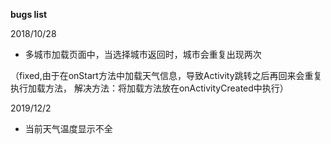 **bugs list**

2018/10/28

* 多城市加载页面中，当选择城市返回时，城市会重复出现两次

（fixed,由于在onStart方法中加载天气信息，导致Activity跳转之后再回来会重复执行加载方法，
解决方法：将加载方法放在onActivityCreated中执行）

2019/12/2

* 当前天气温度显示不全
